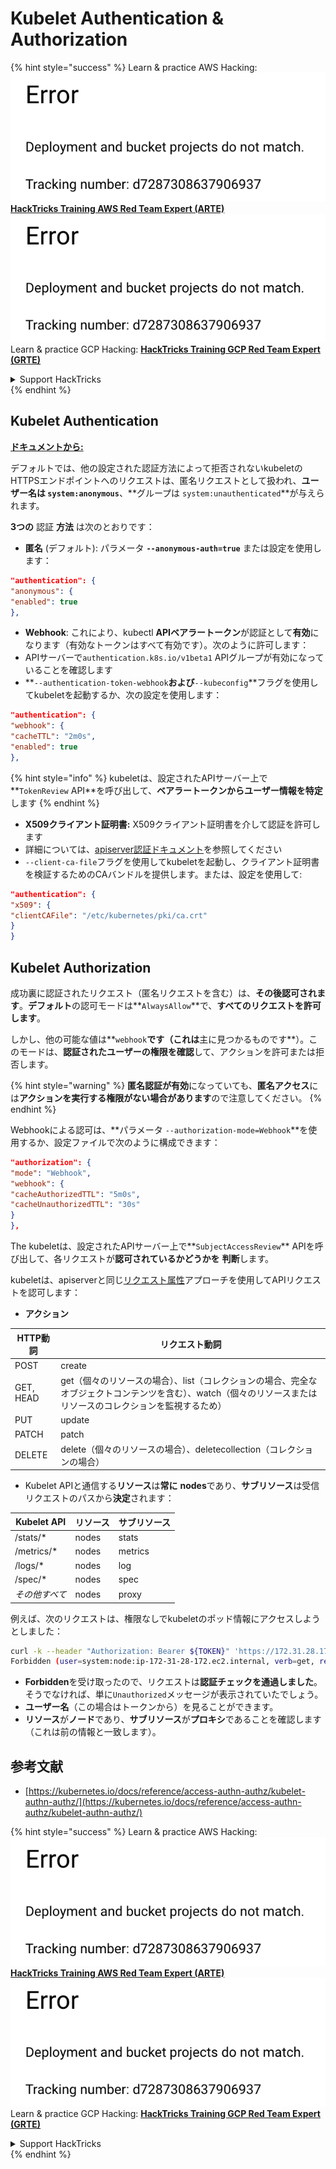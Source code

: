 # Kubelet Authentication & Authorization

{% hint style="success" %}
Learn & practice AWS Hacking:<img src="../../../.gitbook/assets/image (1) (1).png" alt="" data-size="line">[**HackTricks Training AWS Red Team Expert (ARTE)**](https://training.hacktricks.xyz/courses/arte)<img src="../../../.gitbook/assets/image (1) (1).png" alt="" data-size="line">\
Learn & practice GCP Hacking: <img src="../../../.gitbook/assets/image (2).png" alt="" data-size="line">[**HackTricks Training GCP Red Team Expert (GRTE)**<img src="../../../.gitbook/assets/image (2).png" alt="" data-size="line">](https://training.hacktricks.xyz/courses/grte)

<details>

<summary>Support HackTricks</summary>

* Check the [**subscription plans**](https://github.com/sponsors/carlospolop)!
* **Join the** 💬 [**Discord group**](https://discord.gg/hRep4RUj7f) or the [**telegram group**](https://t.me/peass) or **follow** us on **Twitter** 🐦 [**@hacktricks\_live**](https://twitter.com/hacktricks\_live)**.**
* **Share hacking tricks by submitting PRs to the** [**HackTricks**](https://github.com/carlospolop/hacktricks) and [**HackTricks Cloud**](https://github.com/carlospolop/hacktricks-cloud) github repos.

</details>
{% endhint %}

## Kubelet Authentication <a href="#kubelet-authentication" id="kubelet-authentication"></a>

[**ドキュメントから:**](https://kubernetes.io/docs/reference/access-authn-authz/kubelet-authn-authz/)

デフォルトでは、他の設定された認証方法によって拒否されないkubeletのHTTPSエンドポイントへのリクエストは、匿名リクエストとして扱われ、**ユーザー名は `system:anonymous`**、**グループは `system:unauthenticated`**が与えられます。

**3つの** 認証 **方法** は次のとおりです：

* **匿名** (デフォルト): パラメータ **`--anonymous-auth=true`** または設定を使用します：
```json
"authentication": {
"anonymous": {
"enabled": true
},
```
* **Webhook**: これにより、kubectl **APIベアラートークン**が認証として**有効**になります（有効なトークンはすべて有効です）。次のように許可します：
* APIサーバーで`authentication.k8s.io/v1beta1` APIグループが有効になっていることを確認します
* **`--authentication-token-webhook`**および**`--kubeconfig`**フラグを使用してkubeletを起動するか、次の設定を使用します：
```json
"authentication": {
"webhook": {
"cacheTTL": "2m0s",
"enabled": true
},
```
{% hint style="info" %}
kubeletは、設定されたAPIサーバー上で**`TokenReview` API**を呼び出して、**ベアラートークンからユーザー情報を特定**します
{% endhint %}

* **X509クライアント証明書:** X509クライアント証明書を介して認証を許可します
* 詳細については、[apiserver認証ドキュメント](https://kubernetes.io/docs/reference/access-authn-authz/authentication/#x509-client-certs)を参照してください
* `--client-ca-file`フラグを使用してkubeletを起動し、クライアント証明書を検証するためのCAバンドルを提供します。または、設定を使用して:
```json
"authentication": {
"x509": {
"clientCAFile": "/etc/kubernetes/pki/ca.crt"
}
}
```
## Kubelet Authorization <a href="#kubelet-authentication" id="kubelet-authentication"></a>

成功裏に認証されたリクエスト（匿名リクエストを含む）は、**その後認可されます**。**デフォルト**の認可モードは**`AlwaysAllow`**で、**すべてのリクエストを許可します**。

しかし、他の可能な値は**`webhook`**です（これは**主に見つかるものです**）。このモードは、**認証されたユーザーの権限を確認**して、アクションを許可または拒否します。

{% hint style="warning" %}
**匿名認証が有効**になっていても、**匿名アクセス**には**アクションを実行する権限がない場合があります**ので注意してください。
{% endhint %}

Webhookによる認可は、**パラメータ `--authorization-mode=Webhook`**を使用するか、設定ファイルで次のように構成できます：
```json
"authorization": {
"mode": "Webhook",
"webhook": {
"cacheAuthorizedTTL": "5m0s",
"cacheUnauthorizedTTL": "30s"
}
},
```
The kubeletは、設定されたAPIサーバー上で**`SubjectAccessReview`** APIを呼び出して、各リクエストが**認可されているかどうかを** **判断**します。

kubeletは、apiserverと同じ[リクエスト属性](https://kubernetes.io/docs/reference/access-authn-authz/authorization/#review-your-request-attributes)アプローチを使用してAPIリクエストを認可します：

* **アクション**

| HTTP動詞 | リクエスト動詞                                                                                                                                                  |
| -------- | ------------------------------------------------------------------------------------------------------------------------------------------------------------- |
| POST     | create                                                                                                                                                        |
| GET, HEAD| get（個々のリソースの場合）、list（コレクションの場合、完全なオブジェクトコンテンツを含む）、watch（個々のリソースまたはリソースのコレクションを監視するため） |
| PUT      | update                                                                                                                                                        |
| PATCH    | patch                                                                                                                                                         |
| DELETE   | delete（個々のリソースの場合）、deletecollection（コレクションの場合）                                                                                         |

* Kubelet APIと通信する**リソース**は**常に** **nodes**であり、**サブリソース**は受信リクエストのパスから**決定**されます：

| Kubelet API  | リソース | サブリソース |
| ------------ | -------- | ----------- |
| /stats/\*    | nodes    | stats       |
| /metrics/\*  | nodes    | metrics     |
| /logs/\*     | nodes    | log         |
| /spec/\*     | nodes    | spec        |
| _その他すべて_ | nodes    | proxy       |

例えば、次のリクエストは、権限なしでkubeletのポッド情報にアクセスしようとしました：
```bash
curl -k --header "Authorization: Bearer ${TOKEN}" 'https://172.31.28.172:10250/pods'
Forbidden (user=system:node:ip-172-31-28-172.ec2.internal, verb=get, resource=nodes, subresource=proxy)
```
* **Forbidden**を受け取ったので、リクエストは**認証チェックを通過しました**。そうでなければ、単に`Unauthorized`メッセージが表示されていたでしょう。
* **ユーザー名**（この場合はトークンから）を見ることができます。
* **リソース**が**ノード**であり、**サブリソース**が**プロキシ**であることを確認します（これは前の情報と一致します）。

## 参考文献

* [https://kubernetes.io/docs/reference/access-authn-authz/kubelet-authn-authz/](https://kubernetes.io/docs/reference/access-authn-authz/kubelet-authn-authz/)

{% hint style="success" %}
Learn & practice AWS Hacking:<img src="../../../.gitbook/assets/image (1) (1).png" alt="" data-size="line">[**HackTricks Training AWS Red Team Expert (ARTE)**](https://training.hacktricks.xyz/courses/arte)<img src="../../../.gitbook/assets/image (1) (1).png" alt="" data-size="line">\
Learn & practice GCP Hacking: <img src="../../../.gitbook/assets/image (2).png" alt="" data-size="line">[**HackTricks Training GCP Red Team Expert (GRTE)**<img src="../../../.gitbook/assets/image (2).png" alt="" data-size="line">](https://training.hacktricks.xyz/courses/grte)

<details>

<summary>Support HackTricks</summary>

* Check the [**subscription plans**](https://github.com/sponsors/carlospolop)!
* **Join the** 💬 [**Discord group**](https://discord.gg/hRep4RUj7f) or the [**telegram group**](https://t.me/peass) or **follow** us on **Twitter** 🐦 [**@hacktricks\_live**](https://twitter.com/hacktricks\_live)**.**
* **Share hacking tricks by submitting PRs to the** [**HackTricks**](https://github.com/carlospolop/hacktricks) and [**HackTricks Cloud**](https://github.com/carlospolop/hacktricks-cloud) github repos.

</details>
{% endhint %}
